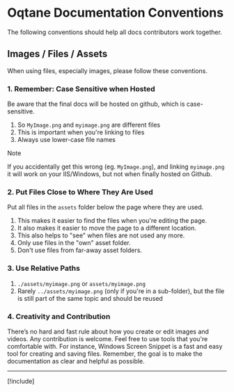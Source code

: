 ﻿# Oqtane Documentation Conventions

The following conventions should help all docs contributors work together.

## Images / Files / Assets

When using files, especially images, please follow these conventions.

### 1. Remember: Case Sensitive when Hosted

Be aware that the final docs will be hosted on github, which is case-sensitive.

1. So `MyImage.png` and `myimage.png` are different files
1. This is important when you're linking to files
1. Always use lower-case file names

> [!NOTE]
> If you accidentally get this wrong (eg. `MyImage.png`), and linking `myimage.png`
> it will work on your IIS/Windows, but not when finally hosted on Github.

### 2. Put Files Close to Where They Are Used

Put all files in the `assets` folder below the page where they are used.  

1. This makes it easier to find the files when you're editing the page.
1. It also makes it easier to move the page to a different location.
1. This also helps to "see" when files are not used any more.
1. Only use files in the "own" asset folder.
1. Don't use files from far-away asset folders.

### 3. Use Relative Paths

1. `./assets/myimage.png` or `assets/myimage.png`
1. Rarely `../assets/myimage.png` (only if you're in a sub-folder),
   but the file is still part of the same topic and should be reused

### 4. Creativity and Contribution

There’s no hard and fast rule about how you create or edit images and videos. Any contribution is welcome.
Feel free to use tools that you're comfortable with.
For instance, Windows Screen Snippet is a fast and easy tool for creating and saving files.
Remember, the goal is to make the documentation as clear and helpful as possible.

---

[!include[](~/shared/authors/iJungleboy/_main-author.md)]
